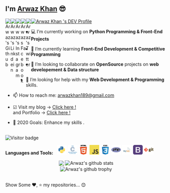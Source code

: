 ## I'm [Arwaz Khan](https://arwazkhan.me/) 😎 

<a href="https://github.com/arwazkhan189">
  <img align="left" alt="Arwaz's Github" width="16px" src="https://cdn.jsdelivr.net/npm/simple-icons@v3/icons/github.svg" />
</a>
<a href="https://www.linkedin.com/in/arwaz-khan-bb52a1134/">
  <img align="left" alt="Arwaz's Linkdein" width="16px" src="https://cdn.jsdelivr.net/npm/simple-icons@v3/icons/linkedin.svg" />
</a>
<a href="https://instagram.com/iamarwaz">
  <img align="left" alt="Arwaz's Instagram" width="16px" src="https://cdn.jsdelivr.net/npm/simple-icons@v3/icons/instagram.svg" />
</a>
<a href="https://www.facebook.com/arwazkhan189">
  <img align="left" alt="Arwazs Facebook" width="16px" src="https://cdn.jsdelivr.net/npm/simple-icons@v3/icons/facebook.svg" />
</a>

<a href="https://twitter.com/arwazkhan189">
  <img align="left" alt="Arwaz's Twitter" width="16px" src="https://cdn.jsdelivr.net/npm/simple-icons@v3/icons/twitter.svg" />
</a>

<a href="https://dev.to/arwazkhan189">
  <img src="https://d2fltix0v2e0sb.cloudfront.net/dev-badge.svg" alt="Arwaz Khan 's DEV Profile"  width="16px">
</a>

<br />

- 💻 I’m currently working on **Python Programming & Front-End Projects**

- 📖 I’m currently learning **Front-End Development & Competitive Programming**

- 👯 I’m looking to collaborate on **OpenSource** projects on **web developement & Data structure**

- 🤔 I’m looking for help with my **Web Development & Programming** skills.

- 📫 How to reach me: arwazkhan189@gmail.com <br>

- ☑ Visit my blog -> <a href='https://wdforbeginner.blogspot.com/'>Click here !</a> <br>
     and Portfolio -> <a href='https://arwazkhan.me/'>Click here !</a>

- 🥅 2020 Goals: Enhance my skills .


<br>![Visitor badge](https://visitor-badge.glitch.me/badge?page_id=arwazkhan189.visitor-badge)

**Languages and Tools:** &nbsp;
<code><img height="30" src="https://raw.githubusercontent.com/github/explore/80688e429a7d4ef2fca1e82350fe8e3517d3494d/topics/python/python.png"></code>
<code><img height="30" src="https://raw.githubusercontent.com/github/explore/80688e429a7d4ef2fca1e82350fe8e3517d3494d/topics/c/c.png"></code>
<code><img height="30" src="https://raw.githubusercontent.com/github/explore/56a826d05cf762b2b50ecbe7d492a839b04f3fbf/topics/html/html.png"></code>
<code><img height="30" src="https://raw.githubusercontent.com/github/explore/80688e429a7d4ef2fca1e82350fe8e3517d3494d/topics/javascript/javascript.png"></code>
<code><img height="30" src="https://raw.githubusercontent.com/github/explore/80688e429a7d4ef2fca1e82350fe8e3517d3494d/topics/css/css.png"></code>
<code><img height="30" src="https://raw.githubusercontent.com/github/explore/80688e429a7d4ef2fca1e82350fe8e3517d3494d/topics/php/php.png"></code>
<code><img height="30" src="https://raw.githubusercontent.com/github/explore/80688e429a7d4ef2fca1e82350fe8e3517d3494d/topics/mysql/mysql.png"></code>
<code><img height="30" src="https://raw.githubusercontent.com/github/explore/80688e429a7d4ef2fca1e82350fe8e3517d3494d/topics/bootstrap/bootstrap.png"></code>
<code><img height="30" src="https://raw.githubusercontent.com/github/explore/80688e429a7d4ef2fca1e82350fe8e3517d3494d/topics/git/git.png"></code>

<p align="center">
  <img align="center" src="https://github-readme-stats.vercel.app/api/top-langs/?username=arwazkhan189&theme=jolly&line_height=10&hide_langs_below=1&layout=compact" />
  <img align="center" src="https://github-readme-stats.vercel.app/api?username=arwazkhan189&show_icons=true&theme=jolly&line_height=21" alt="Arwaz's github stats"/>
<br>
<img align="center" src="https://github-profile-trophy.vercel.app/?username=arwazkhan189&theme=dracula" alt="Arwaz's github trophy"/>
</p>
<br>
Show Some ❤, ⭐ my repositories... 😊 <br>
